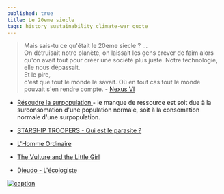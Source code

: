 ```yaml
---
published: true
title: Le 20eme siecle
tags: history sustainability climate-war quote
---
```

> Mais sais-tu ce qu'était le 20eme siecle ?  ...   
> On détruisait notre planète, on laissait les gens crever de faim alors qu'on avait tout pour créer une société plus juste. Notre technologie, elle nous dépassait.    
> Et le pire,   
> c'est que tout le monde le savait. Où en tout cas tout le monde pouvait s'en rendre compte. - [Nexus VI](https://youtu.be/yDkGQFsbgtY?list=TLPQMTIxMDIwMjEMEbA2tTHT7g&t=1030)


- [Résoudre la surpopulation ](https://www.youtube.com/watch?v=QbZXSpt0kOM&t=0s) - le manque de ressource est soit due à la surconsomation d'une population normale, soit à la consomation normale d'une surpopulation.


- [STARSHIP TROOPERS - Qui est le parasite ?](https://www.youtube.com/watch?v=RUt_-y6WzxM)
- [L'Homme Ordinaire](https://www.youtube.com/watch?v=pCMDV40reKI&list=LL&index=105)

- [	The Vulture and the Little Girl](https://news.ycombinator.com/item?id=40716917)
- [Dieudo - L'écologiste ](https://www.youtube.com/watch?v=oCOm7WrGYAI)

[![caption](https://i.redd.it/5a8krfiy3q631.jpg)](https://www.reddit.com/media?url=https%3A%2F%2Fi.redd.it%2F5a8krfiy3q631.jpg)

